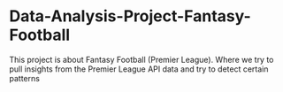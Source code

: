# Data-Analysis-Project-Fantasy-Football
This project is about Fantasy Football (Premier League). Where we try to pull insights from the Premier League API data and try to detect certain patterns
